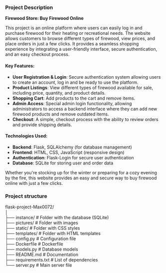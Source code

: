 ### Project Description

**Firewood Store: Buy Firewood Online**

This project is an online platform where users can easily log in and purchase firewood for their heating or recreational needs. The website allows customers to browse different types of firewood, view prices, and place orders in just a few clicks. It provides a seamless shopping experience by integrating a user-friendly interface, secure authentication, and an easy checkout process.

#### Key Features:
- **User Registration & Login**: Secure authentication system allowing users to create an account, log in and be ready to use the platform.
- **Product Listings**: View different types of firewood available for sale, including price, quantity, and product details.
- **Shopping Cart**: Add products to the cart and remove items.
- **Admin Access**: Special admin login functionality, allowing administrators to access a backend interface where they can add new firewood products and remove outdated items.
- **Checkout**: A simple, checkout process with the ability to review orders and provide shipping details.

#### Technologies Used:
- **Backend**: Flask, SQLAlchemy (for database management)
- **Frontend**: HTML, CSS, JavaScript (responsive design)
- **Authentication**: Flask-Login for secure user authentication
- **Database**: SQLite for storing user and order data

Whether you're stocking up for the winter or preparing for a cozy evening by the fire, this website provides an easy and secure way to buy firewood online with just a few clicks.


### Project structure
flask-project-Max0072/                                      <br>
│                                                           <br>
├── instance/          # Folder with the database (SQLite)  <br>
├── pictures/          # Folder with images                 <br>
├── static/            # Folder with CSS styles             <br>
├── templates/         # Folder with HTML templates         <br>
├── config.py          # Configuration file                 <br>
├── Dockerfile          # Dockerfile                        <br>
├── models.py          # Database models                    <br>
├── README.md          # Documentation                      <br>
├── requirements.txt   # List of dependencies               <br>
└── server.py          # Main server file                   <br>
